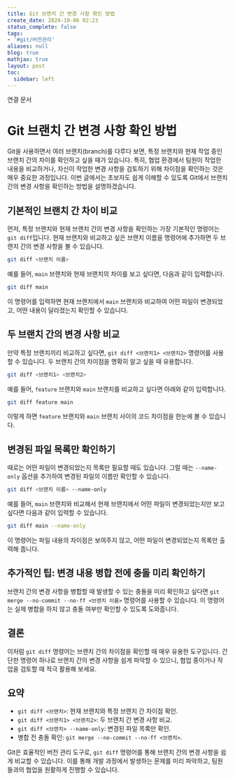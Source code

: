 ```yaml
---
title: Git 브랜치 간 변경 사항 확인 방법
create_date: 2024-10-06 02:23
status_complete: false
tags:
- '#git/버전관리'
aliases: null
blog: true
mathjax: true
layout: post
toc:
  sidebar: left
---
```

연결 문서

# Git 브랜치 간 변경 사항 확인 방법



Git을 사용하면서 여러 브랜치(branch)를 다루다 보면, 특정 브랜치와 현재 작업 중인 브랜치 간의 차이를 확인하고 싶을 때가 있습니다. 특히, 협업 환경에서 팀원이 작업한 내용을 비교하거나, 자신이 작업한 변경 사항을 검토하기 위해 차이점을 확인하는 것은 매우 중요한 과정입니다. 이번 글에서는 초보자도 쉽게 이해할 수 있도록 Git에서 브랜치 간의 변경 사항을 확인하는 방법을 설명하겠습니다.

## 기본적인 브랜치 간 차이 비교

먼저, 특정 브랜치와 현재 브랜치 간의 변경 사항을 확인하는 가장 기본적인 명령어는 `git diff`입니다. 현재 브랜치와 비교하고 싶은 브랜치 이름을 명령어에 추가하면 두 브랜치 간의 변경 사항을 볼 수 있습니다.

```bash
git diff <브랜치 이름>
```

예를 들어, `main` 브랜치와 현재 브랜치의 차이를 보고 싶다면, 다음과 같이 입력합니다.

```bash
git diff main
```

이 명령어를 입력하면 현재 브랜치에서 `main` 브랜치와 비교하여 어떤 파일이 변경되었고, 어떤 내용이 달라졌는지 확인할 수 있습니다.

## 두 브랜치 간의 변경 사항 비교

만약 특정 브랜치끼리 비교하고 싶다면, `git diff <브랜치1> <브랜치2>` 명령어를 사용할 수 있습니다. 두 브랜치 간의 차이점을 명확히 알고 싶을 때 유용합니다.

```bash
git diff <브랜치1> <브랜치2>
```

예를 들어, `feature` 브랜치와 `main` 브랜치를 비교하고 싶다면 아래와 같이 입력합니다.

```bash
git diff feature main
```

이렇게 하면 `feature` 브랜치와 `main` 브랜치 사이의 코드 차이점을 한눈에 볼 수 있습니다.

## 변경된 파일 목록만 확인하기

때로는 어떤 파일이 변경되었는지 목록만 필요할 때도 있습니다. 그럴 때는 `--name-only` 옵션을 추가하여 변경된 파일의 이름만 확인할 수 있습니다.

```bash
git diff <브랜치 이름> --name-only
```

예를 들어, `main` 브랜치와 비교해서 현재 브랜치에서 어떤 파일이 변경되었는지만 보고 싶다면 다음과 같이 입력할 수 있습니다.

```bash
git diff main --name-only
```

이 명령어는 파일 내용의 차이점은 보여주지 않고, 어떤 파일이 변경되었는지 목록만 출력해 줍니다.

## 추가적인 팁: 변경 내용 병합 전에 충돌 미리 확인하기

브랜치 간의 변경 사항을 병합할 때 발생할 수 있는 충돌을 미리 확인하고 싶다면 `git merge --no-commit --no-ff <브랜치 이름>` 명령어를 사용할 수 있습니다. 이 명령어는 실제 병합을 하지 않고 충돌 여부만 확인할 수 있도록 도와줍니다.

## 결론

이처럼 `git diff` 명령어는 브랜치 간의 차이점을 확인할 때 매우 유용한 도구입니다. 간단한 명령어 하나로 브랜치 간의 변경 사항을 쉽게 파악할 수 있으니, 협업 중이거나 작업을 검토할 때 적극 활용해 보세요.

## 요약
- `git diff <브랜치>`: 현재 브랜치와 특정 브랜치 간 차이점 확인.
- `git diff <브랜치1> <브랜치2>`: 두 브랜치 간 변경 사항 비교.
- `git diff <브랜치> --name-only`: 변경된 파일 목록만 확인.
- 병합 전 충돌 확인: `git merge --no-commit --no-ff <브랜치>`.

Git은 효율적인 버전 관리 도구로, `git diff` 명령어를 통해 브랜치 간의 변경 사항을 쉽게 비교할 수 있습니다. 이를 통해 개발 과정에서 발생하는 문제를 미리 파악하고, 팀원들과의 협업을 원활하게 진행할 수 있습니다.
